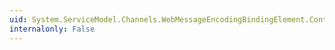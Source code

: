 ```yaml
---
uid: System.ServiceModel.Channels.WebMessageEncodingBindingElement.ContentTypeMapper
internalonly: False
---
```

